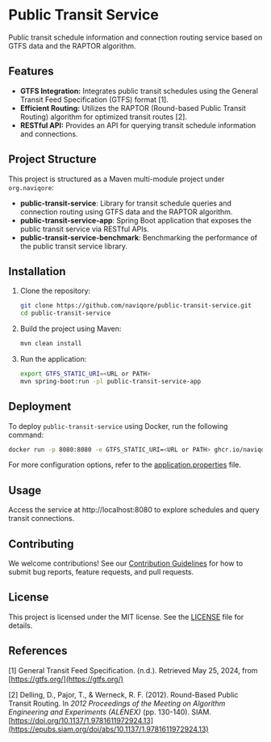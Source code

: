 # Public Transit Service

Public transit schedule information and connection routing service based on GTFS data and the RAPTOR algorithm.

## Features

- **GTFS Integration:** Integrates public transit schedules using the General Transit Feed Specification (GTFS)
  format [1].
- **Efficient Routing:** Utilizes the RAPTOR (Round-based Public Transit Routing) algorithm for optimized transit
  routes [2].
- **RESTful API:** Provides an API for querying transit schedule information and connections.

## Project Structure

This project is structured as a Maven multi-module project under `org.naviqore`:

- **public-transit-service**: Library for transit schedule queries and connection routing using GTFS data and the
  RAPTOR algorithm.
- **public-transit-service-app**: Spring Boot application that exposes the public transit service via RESTful APIs.
- **public-transit-service-benchmark**: Benchmarking the performance of the public transit service library.

## Installation

1. Clone the repository:
   ```bash
   git clone https://github.com/naviqore/public-transit-service.git
   cd public-transit-service
   ```

2. Build the project using Maven:

   ```bash
   mvn clean install
   ```

3. Run the application:

   ```bash
   export GTFS_STATIC_URI=<URL or PATH>
   mvn spring-boot:run -pl public-transit-service-app
   ```

## Deployment

To deploy `public-transit-service` using Docker, run the following command:

```bash
docker run -p 8080:8080 -e GTFS_STATIC_URI=<URL or PATH> ghcr.io/naviqore/public-transit-service:latest
```

For more configuration options, refer to
the [application.properties](public-transit-service-app/src/main/resources/application.properties) file.

## Usage

Access the service at http://localhost:8080 to explore schedules and query transit connections.

## Contributing

We welcome contributions! See our [Contribution Guidelines](CONTRIBUTING.md) for how to submit bug reports, feature
requests, and pull requests.

## License

This project is licensed under the MIT license. See the [LICENSE](LICENSE) file for details.

## References

[1] General Transit Feed Specification. (n.d.). Retrieved May 25, 2024, from [https://gtfs.org/](https://gtfs.org/)

[2] Delling, D., Pajor, T., & Werneck, R. F. (2012). Round-Based Public Transit Routing. In *2012 Proceedings of the
Meeting on Algorithm Engineering and Experiments (ALENEX)* (pp. 130-140).
SIAM. [https://doi.org/10.1137/1.9781611972924.13](https://epubs.siam.org/doi/abs/10.1137/1.9781611972924.13)
